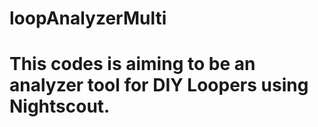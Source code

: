 # loopAnalyzerMulti

# This codes is aiming to be an analyzer tool for DIY Loopers using Nightscout. 
